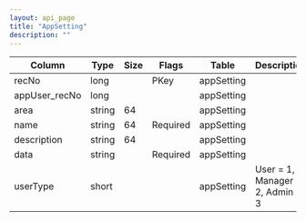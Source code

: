 ```yaml
---
layout: api_page
title: "AppSetting"
description: ""
---
```




| Column | Type | Size | Flags | Table | Description |
| ------ | ---- | ---- | ----- | ----- | ----------- |
| recNo | long |  | PKey | appSetting | 
| appUser_recNo | long |  |  | appSetting | 
| area | string | 64 |  | appSetting | 
| name | string | 64 | Required | appSetting | 
| description | string | 64 |  | appSetting | 
| data | string |  | Required | appSetting | 
| userType | short |  |  | appSetting | User = 1, Manager = 2, Admin = 3


